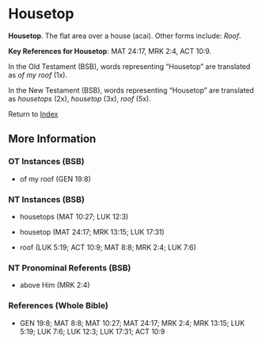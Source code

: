 # Housetop
**Housetop**. 
The flat area over a house (acai). 
Other forms include: 
*Roof*. 


**Key References for Housetop**: 
MAT 24:17, MRK 2:4, ACT 10:9. 


In the Old Testament (BSB), words representing “Housetop” are translated as 
*of my roof* (1x). 


In the New Testament (BSB), words representing “Housetop” are translated as 
*housetops* (2x), *housetop* (3x), *roof* (5x). 


Return to [Index](00-Index.md)

## More Information

### OT Instances (BSB)

* of my roof (GEN 19:8)



### NT Instances (BSB)

* housetops (MAT 10:27; LUK 12:3)

* housetop (MAT 24:17; MRK 13:15; LUK 17:31)

* roof (LUK 5:19; ACT 10:9; MAT 8:8; MRK 2:4; LUK 7:6)



### NT Pronominal Referents (BSB)

* above Him (MRK 2:4)



### References (Whole Bible)

* GEN 19:8; MAT 8:8; MAT 10:27; MAT 24:17; MRK 2:4; MRK 13:15; LUK 5:19; LUK 7:6; LUK 12:3; LUK 17:31; ACT 10:9



